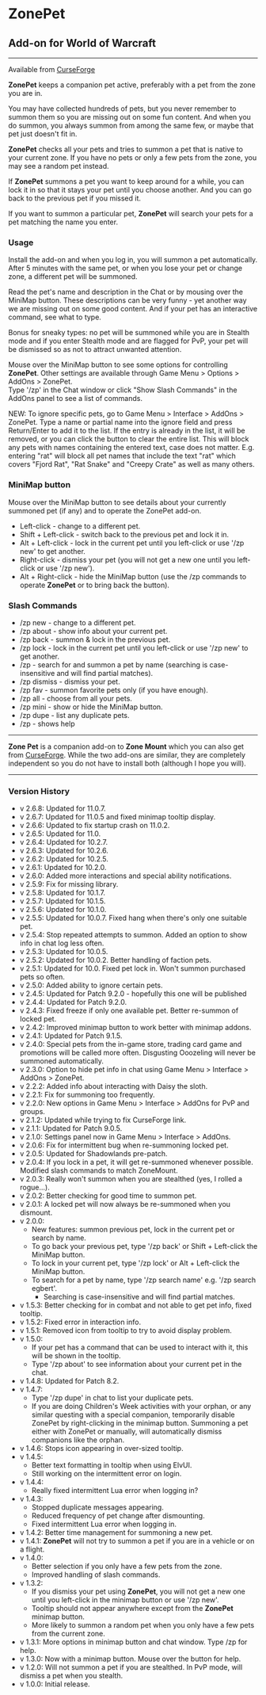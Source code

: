 # ZonePet

## Add-on for World of Warcraft

---

Available from [CurseForge](https://wow.curseforge.com/projects/zonepet)

**ZonePet** keeps a companion pet active, preferably with a pet from the zone you are in.

You may have collected hundreds of pets, but you never remember to summon them so you are missing out on some fun content. And when you do summon, you always summon from among the same few, or maybe that pet just doesn't fit in.

**ZonePet** checks all your pets and tries to summon a pet that is native to your current zone.
If you have no pets or only a few pets from the zone, you may see a random pet instead.

If **ZonePet** summons a pet you want to keep around for a while, you can lock it in so that it stays your pet until you choose another. And you can go back to the previous pet if you missed it.

If you want to summon a particular pet, **ZonePet** will search your pets for a pet matching the name you enter.

### Usage

Install the add-on and when you log in, you will summon a pet automatically. After 5 minutes with the same pet, or when you lose your pet or change zone, a different pet will be summoned.

Read the pet's name and description in the Chat or by mousing over the MiniMap button. These descriptions can be very funny - yet another way we are missing out on some good content. And if your pet has an interactive command, see what to type.

Bonus for sneaky types: no pet will be summoned while you are in Stealth mode and if you enter Stealth mode and are flagged for PvP, your pet will be dismissed so as not to attract unwanted attention.

Mouse over the MiniMap button to see some options for controlling **ZonePet**. Other settings are available through Game Menu > Options > AddOns > ZonePet.  
Type '/zp' in the Chat window or click "Show Slash Commands" in the AddOns panel to see a list of commands.

NEW: To ignore specific pets, go to Game Menu > Interface > AddOns > ZonePet. Type a name or partial name into the ignore field and press Return/Enter to add it to the list. If the entry is already in the list, it will be removed, or you can click the button to clear the entire list. This will block any pets with names containing the entered text, case does not matter. E.g. entering "rat" will block all pet names that include the text "rat" which covers "Fjord Rat", "Rat Snake" and "Creepy Crate" as well as many others.

### MiniMap button

Mouse over the MiniMap button to see details about your currently summoned pet (if any) and to operate the ZonePet add-on.

- Left-click - change to a different pet.
- Shift + Left-click - switch back to the previous pet and lock it in.
- Alt + Left-click - lock in the current pet until you left-click or use '/zp new' to get another.
- Right-click - dismiss your pet (you will not get a new one until you left-click or use '/zp new').
- Alt + Right-click - hide the MiniMap button (use the /zp commands to operate **ZonePet** or to bring back the button).

### Slash Commands

- /zp new - change to a different pet.
- /zp about - show info about your current pet.
- /zp back - summon & lock in the previous pet.
- /zp lock - lock in the current pet until you left-click or use '/zp new' to get another.
- /zp <name> - search for and summon a pet by name (searching is case-insensitive and will find partial matches).
- /zp dismiss - dismiss your pet.
- /zp fav - summon favorite pets only (if you have enough).
- /zp all - choose from all your pets.
- /zp mini - show or hide the MiniMap button.
- /zp dupe - list any duplicate pets.
- /zp - shows help

---

**Zone Pet** is a companion add-on to **Zone Mount** which you can also get from [CurseForge](https://wow.curseforge.com/projects/ZoneMount). While the two add-ons are similar, they are completely independent so you do not have to install both (although I hope you will).

---

### Version History

- v 2.6.8: Updated for 11.0.7.
- v 2.6.7: Updated for 11.0.5 and fixed minimap tooltip display.
- v 2.6.6: Updated to fix startup crash on 11.0.2.
- v 2.6.5: Updated for 11.0.
- v 2.6.4: Updated for 10.2.7.
- v 2.6.3: Updated for 10.2.6.
- v 2.6.2: Updated for 10.2.5.
- v 2.6.1: Updated for 10.2.0.
- v 2.6.0: Added more interactions and special ability notifications.
- v 2.5.9: Fix for missing library.
- v 2.5.8: Updated for 10.1.7.
- v 2.5.7: Updated for 10.1.5.
- v 2.5.6: Updated for 10.1.0.
- v 2.5.5: Updated for 10.0.7. Fixed hang when there's only one suitable pet.
- v 2.5.4: Stop repeated attempts to summon. Added an option to show info in chat log less often.
- v 2.5.3: Updated for 10.0.5.
- v 2.5.2: Updated for 10.0.2. Better handling of faction pets.
- v 2.5.1: Updated for 10.0. Fixed pet lock in. Won't summon purchased pets so often.
- v 2.5.0: Added ability to ignore certain pets.
- v 2.4.5: Updated for Patch 9.2.0 - hopefully this one will be published
- v 2.4.4: Updated for Patch 9.2.0.
- v 2.4.3: Fixed freeze if only one available pet. Better re-summon of locked pet.
- v 2.4.2: Improved minimap button to work better with minimap addons.
- v 2.4.1: Updated for Patch 9.1.5.
- v 2.4.0: Special pets from the in-game store, trading card game and promotions will be called more often. Disgusting Ooozeling will never be summoned automatically.
- v 2.3.0: Option to hide pet info in chat using Game Menu > Interface > AddOns > ZonePet.
- v 2.2.2: Added info about interacting with Daisy the sloth.
- v 2.2.1: Fix for summoning too frequently.
- v 2.2.0: New options in Game Menu > Interface > AddOns for PvP and groups.
- v 2.1.2: Updated while trying to fix CurseForge link.
- v 2.1.1: Updated for Patch 9.0.5.
- v 2.1.0: Settings panel now in Game Menu > Interface > AddOns.
- v 2.0.6: Fix for intermittent bug when re-summoning locked pet.
- v 2.0.5: Updated for Shadowlands pre-patch.
- v 2.0.4: If you lock in a pet, it will get re-summoned whenever possible. Modified slash commands to match ZoneMount.
- v 2.0.3: Really won't summon when you are stealthed (yes, I rolled a rogue...).
- v 2.0.2: Better checking for good time to summon pet.
- v 2.0.1: A locked pet will now always be re-summoned when you dismount.
- v 2.0.0:
  - New features: summon previous pet, lock in the current pet or search by name.
  - To go back your previous pet, type '/zp back' or Shift + Left-click the MiniMap button.
  - To lock in your current pet, type '/zp lock' or Alt + Left-click the MiniMap button.
  - To search for a pet by name, type '/zp search name' e.g. '/zp search egbert'.
    - Searching is case-insensitive and will find partial matches.
- v 1.5.3: Better checking for in combat and not able to get pet info, fixed tooltip.
- v 1.5.2: Fixed error in interaction info.
- v 1.5.1: Removed icon from tooltip to try to avoid display problem.
- v 1.5.0:
  - If your pet has a command that can be used to interact with it, this will be shown in the tooltip.
  - Type '/zp about' to see information about your current pet in the chat.
- v 1.4.8: Updated for Patch 8.2.
- v 1.4.7:
  - Type '/zp dupe' in chat to list your duplicate pets.
  - If you are doing Children's Week activities with your orphan, or any similar questing with a special companion, temporarily disable ZonePet by right-clicking in the minimap button. Summoning a pet either with ZonePet or manually, will automatically dismiss companions like the orphan.
- v 1.4.6: Stops icon appearing in over-sized tooltip.
- v 1.4.5:
  - Better text formatting in tooltip when using ElvUI.
  - Still working on the intermittent error on login.
- v 1.4.4:
  - Really fixed intermittent Lua error when logging in?
- v 1.4.3:
  - Stopped duplicate messages appearing.
  - Reduced frequency of pet change after dismounting.
  - Fixed intermittent Lua error when logging in.
- v 1.4.2: Better time management for summoning a new pet.
- v 1.4.1: **ZonePet** will not try to summon a pet if you are in a vehicle or on a flight.
- v 1.4.0:
  - Better selection if you only have a few pets from the zone.
  - Improved handling of slash commands.
- v 1.3.2:
  - If you dismiss your pet using **ZonePet**, you will not get a new one until you left-click in the minimap button or use '/zp new'.
  - Tooltip should not appear anywhere except from the **ZonePet** minimap button.
  - More likely to summon a random pet when you only have a few pets from the current zone.
- v 1.3.1: More options in minimap button and chat window. Type /zp for help.
- v 1.3.0: Now with a minimap button. Mouse over the button for help.
- v 1.2.0: Will not summon a pet if you are stealthed. In PvP mode, will dismiss a pet when you stealth.
- v 1.0.0: Initial release.
